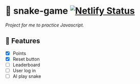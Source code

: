 # 🐍 snake-game [![Netlify Status](https://api.netlify.com/api/v1/badges/47f14630-69e5-4e37-9889-f5ed0a77bb59/deploy-status)](https://app.netlify.com/sites/ks-snake-game/deploys)
*Project for me to practice Javascript.*

## 🎈 Features
- [x] Points
- [x] Reset button
- [ ] Leaderboard
- [ ] User log in
- [ ] AI play snake
